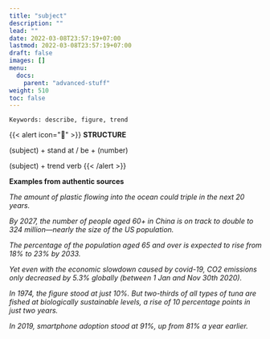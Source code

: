 ```yaml
---
title: "subject"
description: ""
lead: ""
date: 2022-03-08T23:57:19+07:00
lastmod: 2022-03-08T23:57:19+07:00
draft: false
images: []
menu:
  docs:
    parent: "advanced-stuff"
weight: 510
toc: false
---
```


`Keywords: describe, figure, trend`

{{< alert icon="🌱" >}}
**STRUCTURE**

(subject) + stand at / be + (number)

(subject) + trend verb
{{< /alert >}}

**Examples from authentic sources**

_The amount of plastic flowing into the ocean could triple in the next 20 years._

_By 2027, the number of people aged 60+ in China is on track to double to 324 million—nearly the size of the US population._

_The percentage of the population aged 65 and over is expected to rise from 18% to 23% by 2033._

_Yet even with the economic slowdown caused by covid-19, CO2 emissions only decreased by 5.3% globally (between 1 Jan and Nov 30th 2020)._

_In 1974, the figure stood at just 10%. But two-thirds of all types of tuna are fished at biologically sustainable levels, a rise of 10 percentage points in just two years._

_In 2019, smartphone adoption stood at 91%, up from 81% a year earlier._
